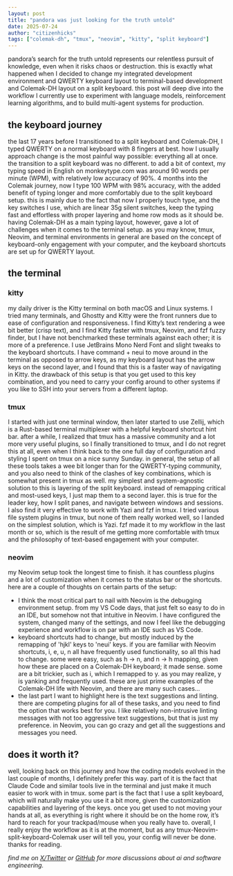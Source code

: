 ```yaml
---
layout: post
title: "pandora was just looking for the truth untold"
date: 2025-07-24
author: "citizenhicks"
tags: ["colemak-dh", "tmux", "neovim", "kitty", "split keyboard"]
---
```


pandora’s search for the truth untold represents our relentless pursuit of knowledge, even when it risks chaos or destruction. this is exactly what happened when I decided to change my integrated development environment and QWERTY keyboard layout to terminal-based development and Colemak-DH layout on a split keyboard. this post will deep dive into the workflow I currently use to experiment with language models, reinforcement learning algorithms, and to build multi-agent systems for production.

## the keyboard journey

the last 17 years before I transitioned to a split keyboard and Colemak-DH, I typed QWERTY on a normal keyboard with 8 fingers at best. how I usually approach change is the most painful way possible: everything all at once. the transition to a split keyboard was no different. to add a bit of context, my typing speed in English on monkeytype.com was around 90 words per minute (WPM), with relatively low accuracy of 90%. 4 months into the Colemak journey, now I type 100 WPM with 98% accuracy, with the added benefit of typing longer and more comfortably due to the split keyboard setup. this is mainly due to the fact that now I properly touch type, and the key switches I use, which are linear 35g silent switches, keep the typing fast and effortless with proper layering and home row mods as it should be.
having Colemak-DH as a main typing layout, however, gave a lot of challenges when it comes to the terminal setup. as you may know, tmux, Neovim, and terminal environments in general are based on the concept of keyboard-only engagement with your computer, and the keyboard shortcuts are set up for QWERTY layout.

## the terminal
### kitty
my daily driver is the Kitty terminal on both macOS and Linux systems. I tried many terminals, and Ghostty and Kitty were the front runners due to ease of configuration and responsiveness. I find Kitty’s text rendering a wee bit better (crisp text), and I find Kitty faster with tmux, Neovim, and fzf fuzzy finder, but I have not benchmarked these terminals against each other; it is more of a preference. I use JetBrains Mono Nerd Font and slight tweaks to the keyboard shortcuts. I have command + neui to move around in the terminal as opposed to arrow keys, as my keyboard layout has the arrow keys on the second layer, and I found that this is a faster way of navigating in Kitty. the drawback of this setup is that you get used to this key combination, and you need to carry your config around to other systems if you like to SSH into your servers from a different laptop.

### tmux
I started with just one terminal window, then later started to use Zellij, which is a Rust-based terminal multiplexer with a helpful keyboard shortcut hint bar. after a while, I realized that tmux has a massive community and a lot more very useful plugins, so I finally transitioned to tmux, and I do not regret this at all, even when I think back to the one full day of configuration and styling I spent on tmux on a nice sunny Sunday. in general, the setup of all these tools takes a wee bit longer than for the QWERTY-typing community, and you also need to think of the clashes of key combinations, which is somewhat present in tmux as well. my simplest and system-agnostic solution to this is layering of the split keyboard. instead of remapping critical and most-used keys, I just map them to a second layer. this is true for the leader key, how I split panes, and navigate between windows and sessions.
I also find it very effective to work with Yazi and fzf in tmux. I tried various file system plugins in tmux, but none of them really worked well, so I landed on the simplest solution, which is Yazi. fzf made it to my workflow in the last month or so, which is the result of me getting more comfortable with tmux and the philosophy of text-based engagement with your computer.

### neovim
my Neovim setup took the longest time to finish. it has countless plugins and a lot of customization when it comes to the status bar or the shortcuts. here are a couple of thoughts on certain parts of the setup:

- I think the most critical part to nail with Neovim is the debugging environment setup. from my VS Code days, that just felt so easy to do in an IDE, but somehow not that intuitive in Neovim. I have configured the system, changed many of the settings, and now I feel like the debugging experience and workflow is on par with an IDE such as VS Code.
- keyboard shortcuts had to change, but mostly induced by the remapping of 'hjkl' keys to 'neui' keys. if you are familiar with Neovim shortcuts, i, e, u, n all have frequently used functionality, so all this had to change. some were easy, such as h -> n, and n -> h mapping, given how these are placed on a Colemak-DH keyboard; it made sense. some are a bit trickier, such as i, which I remapped to y. as you may realize, y is yanking and frequently used. these are just prime examples of the Colemak-DH life with Neovim, and there are many such cases...
- the last part I want to highlight here is the text suggestions and linting. there are competing plugins for all of these tasks, and you need to find the option that works best for you. I like relatively non-intrusive linting messages with not too aggressive text suggestions, but that is just my preference. in Neovim, you can go crazy and get all the suggestions and messages you need.


## does it worth it?
well, looking back on this journey and how the coding models evolved in the last couple of months, I definitely prefer this way. part of it is the fact that Claude Code and similar tools live in the terminal and just make it much easier to work with in tmux. some part is the fact that I use a split keyboard, which will naturally make you use it a bit more, given the customization capabilities and layering of the keys. once you get used to not moving your hands at all, as everything is right where it should be on the home row, it’s hard to reach for your trackpad/mouse when you really have to. overall, I really enjoy the workflow as it is at the moment, but as any tmux-Neovim-split-keyboard-Colemak user will tell you, your config will never be done. thanks for reading.

_find me on [X/Twitter](https://x.com/citizenhicks) or [GitHub](https://github.com/citizenhicks) for more discussions about ai and software engineering._
